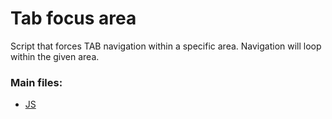 # Tab focus area
Script that forces TAB navigation within a specific area. Navigation will loop within the given area.

### Main files:

- [JS](https://github.com/Hai-San/simple-code-examples/blob/main/src/tab-focus-area/main.js)
